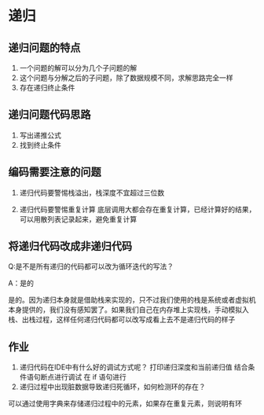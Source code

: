 # 递归

## 递归问题的特点
1. 一个问题的解可以分为几个子问题的解
2. 这个问题与分解之后的子问题，除了数据规模不同，求解思路完全一样
3. 存在递归终止条件

## 递归问题代码思路
1. 写出递推公式
2. 找到终止条件

## 编码需要注意的问题 
1. 递归代码要警惕栈溢出，栈深度不宜超过三位数

2. 递归代码要警惕重复计算
底层调用大都会存在重复计算，已经计算好的结果，可以用散列表记录起来，避免重复计算


## 将递归代码改成非递归代码

Q:是不是所有递归的代码都可以改为循环迭代的写法？

A：是的

是的。因为递归本身就是借助栈来实现的，只不过我们使用的栈是系统或者虚拟机本身提供的，我们没有感知罢了。如果我们自己在内存堆上实现栈，手动模拟入栈、出栈过程，这样任何递归代码都可以改写成看上去不是递归代码的样子


## 作业
1. 递归代码在IDE中有什么好的调试方式呢？
打印递归深度和当前递归值
结合条件语句断点进行调试
在 if 语句进行
2. 递归过程中出现脏数据导致递归死循环，如何检测环的存在？

可以通过使用字典来存储递归过程中的元素，如果存在重复元素，则说明有环